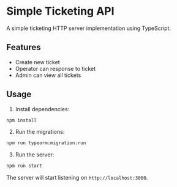 # Simple Ticketing API

A simple ticketing HTTP server implementation using TypeScript.

## Features

- Create new ticket
- Operator can response to ticket
- Admin can view all tickets


## Usage

1. Install dependencies:

```bash
npm install 
```

2. Run the migrations:

```bash
npm run typeorm:migration:run 
```

3. Run the server:

```bash
npm run start 
```

The server will start listening on `http://localhost:3000`.
 